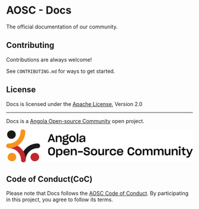 # AOSC - Docs

The official documentation of our community.

## Contributing

Contributions are always welcome!

See `CONTRIBUTING.md` for ways to get started.

## License
Docs is licensed under the [Apache License](./LICENSE), Version 2.0

---

Docs is a <a href="http://github.com/angolasc">Angola Open-source Community</a> open project.

![Angola Open-source Community](https://raw.githubusercontent.com/angolaosc/.github/main/logo/aosc.png)

## Code of Conduct(CoC)

Please note that Docs follows the [AOSC Code of Conduct](https://github.com/angolaosc/.github/blob/main/CODE_OF_CONDUCT.md). By participating in this project, you agree to follow its terms.
